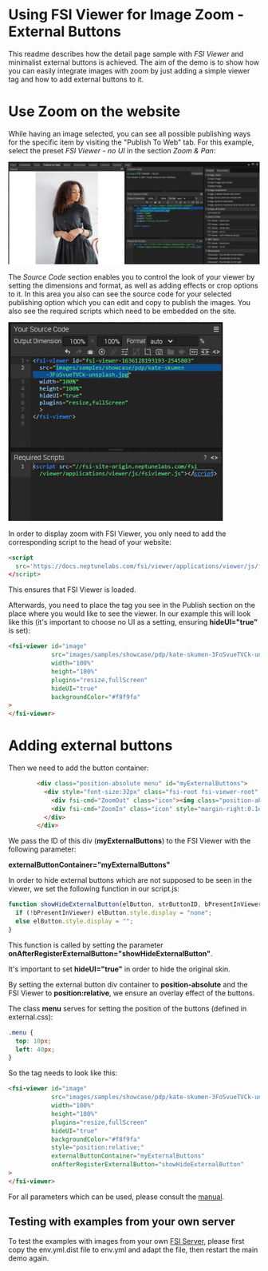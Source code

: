 # Using FSI Viewer for Image Zoom - External Buttons

This readme describes how the detail page sample with *FSI Viewer* and minimalist external buttons is achieved.
The aim of the demo is to show how you can easily integrate images with zoom by just adding
a simple viewer tag and how to add external buttons to it.

# Use Zoom on the website

While having an image selected, you can see all possible publishing ways for the specific item by visiting the "Publish To Web" tab.
For this example, select the preset *FSI Viewer - no UI* in the section *Zoom & Pan*:

![Config Image](readme-buttons-1.png)

The *Source Code* section enables you to control the look of your viewer by setting the dimensions and format, as well as adding effects or crop options to it.
In this area you also can see the source code for your selected publishing option which you can edit and copy to publish the images.
You also see the required scripts which need to be embedded on the site.

![Config Image](readme-buttons-2.png)

In order to display zoom with FSI Viewer, you only need to add the corresponding script
to the head of your website:

```html
<script
  src='https://docs.neptunelabs.com/fsi/viewer/applications/viewer/js/fsiviewer.js'
</script>
```
This ensures that FSI Viewer is loaded.

Afterwards, you need to place the *<fsi-viewer>* tag you see in the Publish section on the place where you would like to see the viewer.
In our example this will look like this (it's important to choose no UI as a setting, ensuring **hideUI="true"** is set):

```html
<fsi-viewer id="image"
            src="images/samples/showcase/pdp/kate-skumen-3FoSvueTVCk-unsplash.jpg"
            width="100%"
            height="100%"
            plugins="resize,fullScreen"
            hideUI="true"
            backgroundColor="#f8f9fa"
>
</fsi-viewer>
```

# Adding external buttons

Then we need to add the button container:
```html
        <div class="position-absolute menu" id="myExternalButtons">
          <div style="font-size:32px" class="fsi-root fsi-viewer-root" id="myExternalMenuBar">
            <div fsi-cmd="ZoomOut" class="icon"><img class="position-absolute zoom-icon" src="//docs.neptunelabs.com/fsi/static/assets/samples/ssi/minus.svg" height="30" alt=""></div>
            <div fsi-cmd="ZoomIn" class="icon" style="margin-right:0.1em" ><img class="position-absolute zoom-icon" alt="" src="//docs.neptunelabs.com/fsi/static/assets/samples/ssi/plus.svg" height="30"></div>
          </div>
        </div>
```

We pass the ID of this div (**myExternalButtons**) to the FSI Viewer with the following parameter:

**externalButtonContainer="myExternalButtons"**

In order to hide external buttons which are not supposed to be seen in the viewer, we set the following function in our script.js:

```javascript
function showHideExternalButton(elButton, strButtonID, bPresentInViewer){
  if (!bPresentInViewer) elButton.style.display = "none";
  else elButton.style.display = "";
}
```

This function is called by setting the parameter **onAfterRegisterExternalButton="showHideExternalButton"**.

It's important to set **hideUI="true"** in order to hide the original skin.

By setting the external button div container to **position-absolute** and the FSI Viewer to **position:relative**, we ensure an overlay effect of the buttons.

The class **menu** serves for setting the position of the buttons (defined in external.css):
```css
.menu {
  top: 10px;
  left: 40px;
}
```

So the <fsi-viewer> tag needs to look like this:

```html
<fsi-viewer id="image"
            src="images/samples/showcase/pdp/kate-skumen-3FoSvueTVCk-unsplash.jpg"
            width="100%"
            height="100%"
            plugins="resize,fullScreen"
            hideUI="true"
            backgroundColor="#f8f9fa"
            style="position:relative;"
            externalButtonContainer="myExternalButtons"
            onAfterRegisterExternalButton="showHideExternalButton"
>
</fsi-viewer>
```

For all parameters which can be used, please consult the [manual](https://docs.neptunelabs.com/fsi-viewer/latest/fsi-viewer).

## Testing with examples from your own server

To test the examples with images from your own [FSI Server](https://www.neptunelabs.com/fsi-server/), please first copy the env.yml.dist file to env.yml and adapt the file, then restart the main demo again.
